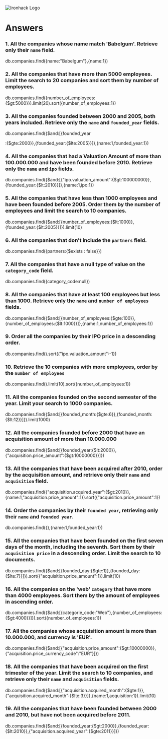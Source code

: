 ![Ironhack Logo](https://i.imgur.com/1QgrNNw.png)

# Answers

### 1. All the companies whose name match 'Babelgum'. Retrieve only their `name` field.

db.companies.find({name:"Babelgum"},{name:1})

### 2. All the companies that have more than 5000 employees. Limit the search to 20 companies and sort them by **number of employees**.

db.companies.find({number_of_employees:{$gt:5000}}).limit(20).sort({number_of_employees:1})

### 3. All the companies founded between 2000 and 2005, both years included. Retrieve only the `name` and `founded_year` fields.

db.companies.find({$and:[{founded_year

:{$gte:2000}},{founded_year:{$lte:2005}}]},{name:1,founded_year:1})

### 4. All the companies that had a Valuation Amount of more than 100.000.000 and have been founded before 2010. Retrieve only the `name` and `ipo` fields.

db.companies.find({$and:[{"ipo.valuation_amount":{$gt:100000000}},{founded_year:{$lt:2010}}]},{name:1,ipo:1})

### 5. All the companies that have less than 1000 employees and have been founded before 2005. Order them by the number of employees and limit the search to 10 companies.

db.companies.find({$and:[{number_of_employees:{$lt:1000}},{founded_year:{$lt:2005}}]}).limit(10)

### 6. All the companies that don't include the `partners` field.

db.companies.find({partners:{$exists : false}})

### 7. All the companies that have a null type of value on the `category_code` field.

db.companies.find({category_code:null})

### 8. All the companies that have at least 100 employees but less than 1000. Retrieve only the `name` and `number of employees` fields.

db.companies.find({$and:[{number_of_employees:{$gte:100}},{number_of_employees:{$lt:1000}}]},{name:1,number_of_employees:1})

### 9. Order all the companies by their IPO price in a descending order.

db.companies.find().sort({"ipo.valuation_amount":-1})

### 10. Retrieve the 10 companies with more employees, order by the `number of employees`

db.companies.find().limit(10).sort({number_of_employees:1})

### 11. All the companies founded on the second semester of the year. Limit your search to 1000 companies.

db.companies.find({$and:[{founded_month:{$gte:6}},{founded_month:{$lt:12}}]}).limit(1000)



### 12. All the companies founded before 2000 that have an acquisition amount of more than 10.000.000

db.companies.find({$and:[{founded_year:{$lt:2000}},{"acquisition.price_amount":{$gt:10000000}}]})

### 13. All the companies that have been acquired after 2010, order by the acquisition amount, and retrieve only their `name` and `acquisition` field.

db.companies.find({"acquisition.acquired_year":{$gt:2010}},{name:1,"acquisition.price_amount":1}).sort({"acquisition.price_amount":1})

### 14. Order the companies by their `founded year`, retrieving only their `name` and `founded year`.

db.companies.find({},{name:1,founded_year:1})

### 15. All the companies that have been founded on the first seven days of the month, including the seventh. Sort them by their `acquisition price` in a descending order. Limit the search to 10 documents.

db.companies.find({$and:[{founded_day:{$gte:1}},{founded_day:{$lte:7}}]}).sort({"acquisition.price_amount":1}).limit(10)

### 16. All the companies on the 'web' `category` that have more than 4000 employees. Sort them by the amount of employees in ascending order.

db.companies.find({$and:[{categorie_code:"Web"},{number_of_employees:{$gt:4000}}]}).sort({number_of_employees:1})

### 17. All the companies whose acquisition amount is more than 10.000.000, and currency is 'EUR'.

db.companies.find({$and:[{"acquisition.price_amount":{$gt:10000000}},{"acquisition.price_currency_code":"EUR"}]})

### 18. All the companies that have been acquired on the first trimester of the year. Limit the search to 10 companies, and retrieve only their `name` and `acquisition` fields.

db.companies.find({$and:[{"acquisition.acquired_month":{$gte:1}},{"acquisition.acquired_month":{$lte:3}}]},{name:1,acquisition:1}).limit(10)

### 19. All the companies that have been founded between 2000 and 2010, but have not been acquired before 2011.

db.companies.find({$and:[{founded_year:{$gt:2000}},{founded_year:{$lt:2010}},{"acquisition.acquired_year":{$gte:2011}}]})
